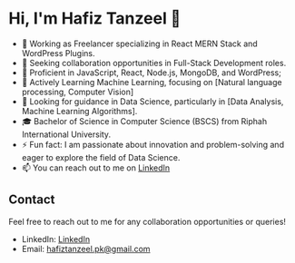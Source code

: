 # Hi, I'm Hafiz Tanzeel 👋

- 🔭 Working as Freelancer specializing in React MERN Stack and WordPress Plugins.
- 👯 Seeking collaboration opportunities in Full-Stack Development roles.
- 💬 Proficient in JavaScript, React, Node.js, MongoDB, and WordPress;
- 🌱 Actively Learning Machine Learning, focusing on [Natural language processing, Computer Vision]
- 🤔 Looking for guidance in Data Science, particularly in [Data Analysis, Machine Learning Algorithms].
- 🎓 Bachelor of Science in Computer Science (BSCS) from Riphah International University.
- ⚡ Fun fact: I am passionate about innovation and problem-solving and eager to explore the field of Data Science.
- 📫 You can reach out to me on [LinkedIn](https://www.linkedin.com/in/hafiz-tanzeel-shamshad-8680a8309/) 


## Contact

Feel free to reach out to me for any collaboration opportunities or queries!

- LinkedIn: [LinkedIn](https://www.linkedin.com/in/hafiz-tanzeel-shamshad-8680a8309/) 
- Email: hafiztanzeel.pk@gmail.com


<!---
Hafiz-Tanzeel-Shamshad/Hafiz-Tanzeel-Shamshad is a ✨ special ✨ repository because its `README.md` (this file) appears on your GitHub profile.
You can click the Preview link to take a look at your changes.
--->
